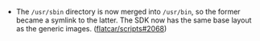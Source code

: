 - The `/usr/sbin` directory is now merged into `/usr/bin`, so the former became a symlink to the latter. The SDK now has the same base layout as the generic images. ([flatcar/scripts#2068](https://github.com/flatcar/scripts/pull/2068))
